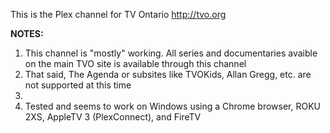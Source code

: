 This is the Plex channel for TV Ontario http://tvo.org

<b>NOTES:</b><br>
1. This channel is "mostly" working. All series and documentaries avaible on the main TVO site is available through this channel<br>
2. That said, The Agenda or subsites like TVOKids, Allan Gregg, etc. are not supported at this time<br>
3. <br>
4. Tested and seems to work on Windows using a Chrome browser, ROKU 2XS, AppleTV 3 (PlexConnect), and FireTV<br>
